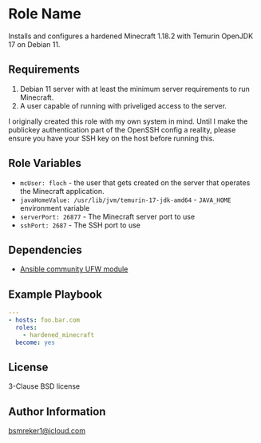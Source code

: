 Role Name
=========

Installs and configures a hardened Minecraft 1.18.2 with Temurin OpenJDK 17 on Debian 11.

Requirements
------------

1. Debian 11 server with at least the minimum server requirements to run Minecraft.
1. A user capable of running with priveliged access to the server.

I originally created this role with my own system in mind. Until I make the publickey authentication part of the OpenSSH config a reality, please ensure you have your SSH key on the host before running this.

Role Variables
--------------

* `mcUser: floch` - the user that gets created on the server that operates the Minecraft application.
* `javaHomeValue: /usr/lib/jvm/temurin-17-jdk-amd64` - `JAVA_HOME` environment variable
* `serverPort: 26877` - The Minecraft server port to use
* `sshPort: 2687` - The SSH port to use

Dependencies
------------

- [Ansible community UFW module](https://docs.ansible.com/ansible/latest/collections/community/general/ufw_module.html)

Example Playbook
----------------

```yaml
---
- hosts: foo.bar.com
  roles:
    - hardened_minecraft
  become: yes
```

License
-------

3-Clause BSD license

Author Information
------------------

bsmreker1@icloud.com
